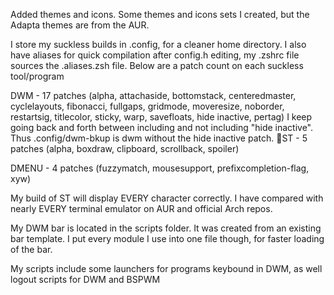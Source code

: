 Added themes and icons. Some themes and icons sets I created, but the Adapta themes are from the AUR.

I store my suckless builds in .config, for a cleaner home directory.
I also have aliases for quick compilation after config.h editing, my .zshrc file sources the .aliases.zsh file. Below are a patch count on each suckless tool/program

DWM - 17 patches (alpha, attachaside, bottomstack, centeredmaster, cyclelayouts, fibonacci, fullgaps, gridmode, moveresize, noborder, restartsig, titlecolor, sticky, warp, savefloats, hide inactive, pertag) I keep going back and forth between including and not including "hide inactive". Thus .config/dwm-bkup is dwm without the hide inactive patch.

ST - 5 patches (alpha, boxdraw, clipboard, scrollback, spoiler)

DMENU - 4 patches (fuzzymatch, mousesupport, prefixcompletion-flag, xyw)

My build of ST will display EVERY character correctly. I have compared with nearly EVERY terminal emulator on AUR and official Arch repos.

My DWM bar is located in the scripts folder.  It was created from an existing bar template.  I put every module I use into one file though, for faster loading of the bar.

My scripts include some launchers for programs keybound in DWM, as well logout scripts for DWM and BSPWM
